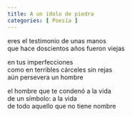 ```yaml
---
title: A un ídolo de piedra
categories: [ Poesía ]
---
```


eres el testimonio de unas manos<br>
que hace doscientos años fueron viejas<br>

en tus imperfecciones<br>
como en terribles cárceles sin rejas<br>
aún persevera un hombre<br>

el hombre que te condenó a la vida<br>
de un símbolo: a la vida<br>
de todo aquello que no tiene nombre
